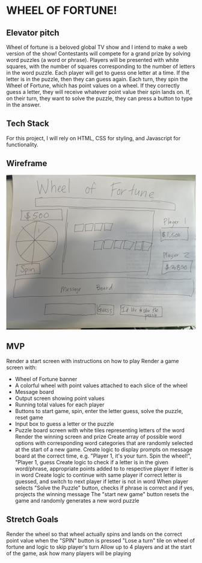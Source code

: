 # WHEEL OF FORTUNE!


## Elevator pitch

Wheel of fortune is a beloved global TV show and I intend to make a web version of the show! Contestants will compete for a grand prize by solving word puzzles (a word or phrase). Players will be presented with white squares, with the number of squares corresponding to the number of letters in the word puzzle. Each player will get to guess one letter at a time. If the letter is in the puzzle, then they can guess again. Each turn, they spin the Wheel of Fortune, which has point values on a wheel. If they correctly guess a letter, they will receive whatever point value their spin lands on. If, on their turn, they want to solve the puzzle, they can press a button to type in the answer. 


## Tech Stack

For this project, I will rely on HTML, CSS for styling, and Javascript for functionality.


## Wireframe
<!-- link to image -->
![Wheel of Fortune layout](./wheelOfFortuneWireFrame.jpeg)



## MVP
Render a start screen with instructions on how to play
Render a game screen with:
- Wheel of Fortune banner
- A colorful wheel with point values attached to each slice of the wheel
- Message board
- Output screen showing point values
- Running total values for each player
- Buttons to start game, spin, enter the letter guess, solve the puzzle, reset game
- Input box to guess a letter or the puzzle
- Puzzle board screen with white tiles representing letters of the word
Render the winning screen and prize
Create array of possible word options with corresponding word categories that are randomly selected at the start of a new game.
Create logic to display prompts on message board at the correct time, e.g. "Player 1, it's your turn. Spin the wheel!", "Player 1, guess
Create logic to check if a letter is in the given word/phrase, appropriate points added to to respective player if letter is in word
Create logic to continue with same player if correct letter is guessed, and switch to next player if letter is not in word
When player selects "Solve the Puzzle" button, checks if phrase is correct and if yes, projects the winning message
The "start new game" button resets the game and randomly generates a new word puzzle





## Stretch Goals
Render the wheel so that wheel actually spins and lands on the correct point value when the "SPIN" button is pressed
"Lose a turn" tile on wheel of fortune and logic to skip player's turn
Allow up to 4 players and at the start of the game, ask how many players will be playing 
